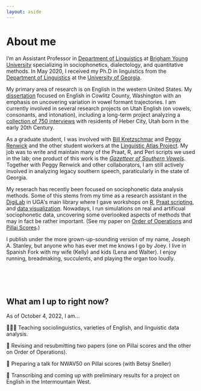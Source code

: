 ```yaml
---
layout: aside
---
```


About me
========

I’m an Assistant Professor in [Department of Linguistics](https://linguistics.byu.edu) at [Brigham Young University](https://www.byu.edu) specializing in sociophonetics,  dialectology, and quantitative methods. In May 2020, I received my Ph.D in linguistics from the [Department of Linguistics](https://linguistics.uga.edu) at the [University of Georgia](https://www.uga.edu). 

My primary area of research is on English in the western United States. My [dissertation](/blog/dissertation) focused on English in Cowlitz County, Washington with an emphasis on uncovering variation in vowel formant trajectories. I am currently involved in several research projects on Utah English (on vowels, consonants, and intonation), including a long-term project analyzing a [collection of 750 interviews](/blog/kohler-tapes) with residents of Heber City, Utah born in the early 20th Century.

As a graduate student, I was involved with [Bill Kretzschmar](https://www.english.uga.edu/directory/495/detail) and [Peggy Renwick](https://faculty.franklin.uga.edu/mrenwick/about) and the other student workers at the [Linguistic Atlas Project](http://www.lap.uga.edu/). My job was to write and maintain many of the Praat, R, and Perl scripts we used in the lab; one product of this work is the  [*Gazetteer of Southern Vowels*](http://lap3.libs.uga.edu/u/jstanley/vowelcharts/). Together with Peggy Renwick and other collaborators, I am still actively involved in analyzing legacy southern speech, paraticularly in the state of Georgia.

My reserach has recently been focused on sociophonetic data analysis methods. Some of this stems from my time as a research assistant in the [DigiLab](https://digi.uga.edu) in UGA's main library where I gave workshops on [R](pages/r-workshops), [Praat scripting](pages/praat-workshops), and [data visualization](pages/dataviz). Nowadays, I run simulations on real and artificual sociophonetic data, uncovering some overlooked aspects of methods that may in fact be rather important. (See my paper on [Order of Operations](https://repository.upenn.edu/pwpl/vol28/iss2/17/) and [Pillai Scores](/blog/nwav50).)

<!--In the past I have done research on language change in real time, morphology in Quechua and Guarani, forms of address among members of the Church of Jesus Christ of Latter-day Saints, language documentation, and agent-based simulations of language change. Before switching to linguistics, I was a music performance major (on trombone believe it or not!) and you might still catch me playing some Shostakovich or Rachmaninoff on piano.  -->

I publish under the more grown-up-sounding version of my name, Joseph A. Stanley, but anyone who has ever met me knows I go by Joey. <!-- Recent non-linguistics books I've read were on ghost towns, typography, the Strauss–Howe generational theory, and very specific topics under the broad umbrella of "civil engineering."--> I live in Spanish Fork with my wife (Kelly) and kids (Lena and Walter). I enjoy running, breadmaking, succulents, and playing the organ too loudly.

<!--
<center style = "font-size: 75%;">
<img class="rounded" src="/images/photos/joey_bread.jpg" style="width: 50%;"/>
<br/>
A hefty ~3.5lb. loaf of white bread I made for Thanksgiving 2018.
<br/>
<br/>
</center>
-->

<br/>
<br/>
<br/>

## What am I up to right now? 

As of October 4, 2022, I am…

<!--Teaching-->

👨🏻‍🏫 Teaching sociolinguistics, varieties of English, and linguistic data analysis.

<!--👨🏻‍🏫 Wrapping up my English Phonetics and Phonology (ELANG 327) and Research Methods (LING 604) courses.-->

<!--Research-->

<!--👨🏻‍🏫 Prepping a talk for ..... -->

<!--📝 Finalizing a manuscript on Georgia English.-->

📝 Revising and resubmitting two papers (one on Pillai scores and the other on Order of Operations).

📝 Preparing a talk for NWAV50 on Pillai scores (with Betsy Sneller)

<!--📝 Working on a manuscript based on my dissertation (finally).-->

<!--😅 Trying to finish up some of the projects I was hoping to finish this summer.-->

<!--🧑‍💻 Managing several RAs to help transcribe a bunch of audio I collected as a grad student.-->

🎤 Transcribing and coming up with preliminary results for a project on English in the Intermountain West. 



<!--Reading-->

<!--📖 Reading Laver (1980) *The Phonetic Description of Voice Quality*.-->


<!--Personal-->

<!--🌵 Celebrating the 1-year anniversary of acquiring my (now too many) succulents.-->

<!--🎹 Prepping for an organ arrangement that I've written that I'll play in church in April.-->
